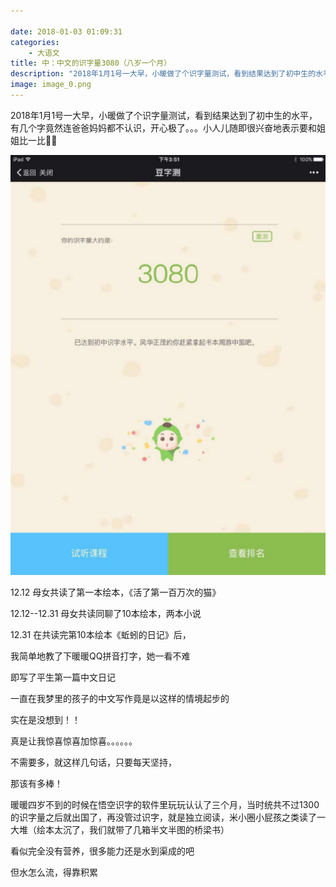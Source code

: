 ```yaml
---

date: 2018-01-03 01:09:31
categories:
    - 大语文
title: 中：中文的识字量3080（八岁一个月）
description: "2018年1月1号一大早，小暖做了个识字量测试，看到结果达到了初中生的水平，有几个字竟然连爸爸妈妈都不认识，开心极了。。。小人儿随即很兴奋地表示要和姐姐比一比💪💪 12.12 母女共读了第一本绘本，《..."
image: image_0.png
---
```


2018年1月1号一大早，小暖做了个识字量测试，看到结果达到了初中生的水平，有几个字竟然连爸爸妈妈都不认识，开心极了。。。小人儿随即很兴奋地表示要和姐姐比一比💪💪

  


  


![](image_0.png)

12.12 母女共读了第一本绘本，《活了第一百万次的猫》

12.12--12.31 母女共读同聊了10本绘本，两本小说

12.31 在共读完第10本绘本《蚯蚓的日记》后，  


我简单地教了下暖暖QQ拼音打字，她一看不难  


即写了平生第一篇中文日记  


一直在我梦里的孩子的中文写作竟是以这样的情境起步的

实在是没想到！！  


真是让我惊喜惊喜加惊喜。。。。。。  


不需要多，就这样几句话，只要每天坚持，  


那该有多棒！  


  


暖暖四岁不到的时候在悟空识字的软件里玩玩认认了三个月，当时统共不过1300的识字量之后就出国了，再没管过识字，就是独立阅读，米小圈小屁孩之类读了一大堆（绘本太沉了，我们就带了几箱半文半图的桥梁书）

看似完全没有营养，很多能力还是水到渠成的吧  


但水怎么流，得靠积累